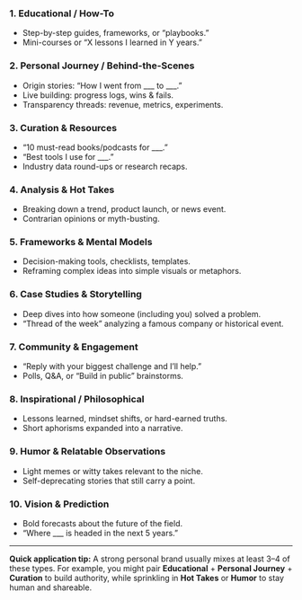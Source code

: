 ### 1. **Educational / How-To**

- Step-by-step guides, frameworks, or “playbooks.”
- Mini-courses or “X lessons I learned in Y years.”

### 2. **Personal Journey / Behind-the-Scenes**

- Origin stories: “How I went from \_\_\_ to \_\_\_.”
- Live building: progress logs, wins & fails.
- Transparency threads: revenue, metrics, experiments.

### 3. **Curation & Resources**

- “10 must-read books/podcasts for \_\_\_.”
- “Best tools I use for \_\_\_.”
- Industry data round-ups or research recaps.

### 4. **Analysis & Hot Takes**

- Breaking down a trend, product launch, or news event.
- Contrarian opinions or myth-busting.

### 5. **Frameworks & Mental Models**

- Decision-making tools, checklists, templates.
- Reframing complex ideas into simple visuals or metaphors.

### 6. **Case Studies & Storytelling**

- Deep dives into how someone (including you) solved a problem.
- “Thread of the week” analyzing a famous company or historical event.

### 7. **Community & Engagement**

- “Reply with your biggest challenge and I’ll help.”
- Polls, Q\&A, or “Build in public” brainstorms.

### 8. **Inspirational / Philosophical**

- Lessons learned, mindset shifts, or hard-earned truths.
- Short aphorisms expanded into a narrative.

### 9. **Humor & Relatable Observations**

- Light memes or witty takes relevant to the niche.
- Self-deprecating stories that still carry a point.

### 10. **Vision & Prediction**

- Bold forecasts about the future of the field.
- “Where \_\_\_ is headed in the next 5 years.”

---

**Quick application tip:**
A strong personal brand usually mixes at least 3–4 of these types. For example, you might pair **Educational** + **Personal Journey** + **Curation** to build authority, while sprinkling in **Hot Takes** or **Humor** to stay human and shareable.
